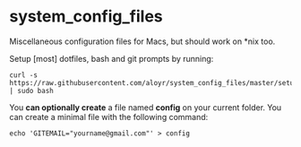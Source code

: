 system_config_files
===================

Miscellaneous configuration files for Macs, but should work on \*nix too.

Setup [most] dotfiles, bash and git prompts by running:

    curl -s https://raw.githubusercontent.com/aloyr/system_config_files/master/setup.bash | sudo bash

You **can optionally create** a file named **config** on your current folder. You can create a minimal file with the following command:

    echo 'GITEMAIL="yourname@gmail.com"' > config

